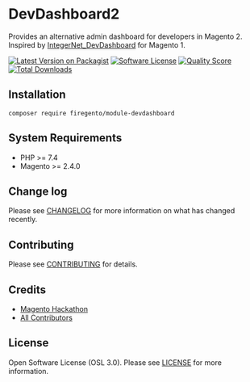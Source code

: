 # DevDashboard2

Provides an alternative admin dashboard for developers in Magento 2. Inspired by [IntegerNet_DevDashboard](https://github.com/integer-net/DevDashboard) for Magento 1.


[![Latest Version on Packagist][ico-version]][link-packagist]
[![Software License][ico-license]](LICENSE.md)<!--
[![Build Status][ico-travis]][link-travis]
[![Coverage Status][ico-scrutinizer]][link-scrutinizer]-->
[![Quality Score][ico-code-quality]][link-code-quality]
[![Total Downloads][ico-downloads]][link-downloads]

## Installation

    composer require firegento/module-devdashboard
    
## System Requirements

- PHP >= 7.4
- Magento >= 2.4.0

## Change log

Please see [CHANGELOG](CHANGELOG.md) for more information on what has changed recently.

## Contributing

Please see [CONTRIBUTING](CONTRIBUTING.md) for details.

## Credits

- [Magento Hackathon][link-author]
- [All Contributors][link-contributors]

## License

Open Software License (OSL 3.0). Please see [LICENSE](LICENSE.txt) for more information.


[ico-version]: https://img.shields.io/packagist/v/magento-hackathon/DevDashboard2.svg?style=flat-square
[ico-license]: https://img.shields.io/badge/license-OSL-brightgreen.svg?style=flat-square
[ico-travis]: https://img.shields.io/travis/magento-hackathon/DevDashboard2/master.svg?style=flat-square
[ico-scrutinizer]: https://img.shields.io/scrutinizer/coverage/g/magento-hackathon/DevDashboard2.svg?style=flat-square
[ico-code-quality]: https://img.shields.io/scrutinizer/g/magento-hackathon/DevDashboard2.svg?style=flat-square
[ico-downloads]: https://img.shields.io/packagist/dt/magento-hackathon/DevDashboard2.svg?style=flat-square

[link-packagist]: https://packagist.org/packages/magento-hackathon/DevDashboard2
[link-travis]: https://travis-ci.org/magento-hackathon/DevDashboard2
[link-scrutinizer]: https://scrutinizer-ci.com/g/magento-hackathon/DevDashboard2/code-structure
[link-code-quality]: https://scrutinizer-ci.com/g/magento-hackathon/DevDashboard2
[link-downloads]: https://packagist.org/packages/magento-hackathon/DevDashboard2
[link-author]: https://github.com/magento-hackathon
[link-contributors]: ../../contributors

